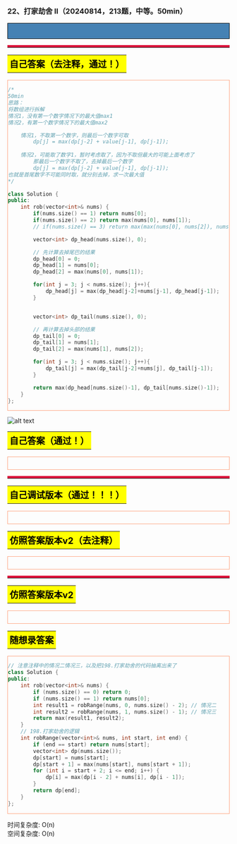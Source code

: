 ### 22、打家劫舍 II（20240814，213题，中等。50min）
<div style="border: 1px solid black; padding: 10px; background-color: SteelBlue;">



  </p>
</div>

<hr style="border-top: 5px solid #DC143C;">
<table>
  <tr>
    <td bgcolor="Yellow" style="padding: 5px; border: 0px solid black;">
      <span style="font-weight: bold; font-size: 20px;color: black;">
      自己答案（去注释，通过！）
      </span>
    </td>
  </tr>
</table>
<div style="padding: 0px; border: 1.5px solid LightSalmon; margin-bottom: 10px;">

```C++
/*
50min
思路：
将数组进行拆解
情况1，没有第一个数字情况下的最大值max1
情况2，有第一个数字情况下的最大值max2

    情况1，不取第一个数字，则最后一个数字可取
        dp[j] = max(dp[j-2] + value[j-1], dp[j-1]);
    
    情况2，可能取了数字1，暂时考虑取了，因为不取但最大的可能上面考虑了
        那最后一个数字不取了，去掉最后一个数字
        dp[j] = max(dp[j-2] + value[j-1], dp[j-1]);
也就是首尾数字不可能同时取，就分别去掉，求一次最大值
*/

class Solution {
public:
    int rob(vector<int>& nums) {
        if(nums.size() == 1) return nums[0];
        if(nums.size() == 2) return max(nums[0], nums[1]);
        // if(nums.size() == 3) return max(max(nums[0], nums[2]), nums[1]);

        vector<int> dp_head(nums.size(), 0);

        // 先计算去掉尾巴的结果
        dp_head[0] = 0;
        dp_head[1] = nums[0];
        dp_head[2] = max(nums[0], nums[1]);

        for(int j = 3; j < nums.size(); j++){
            dp_head[j] = max(dp_head[j-2]+nums[j-1], dp_head[j-1]);
        }


        vector<int> dp_tail(nums.size(), 0);

        // 再计算去掉头部的结果
        dp_tail[0] = 0;
        dp_tail[1] = nums[1];
        dp_tail[2] = max(nums[1], nums[2]);

        for(int j = 3; j < nums.size(); j++){
            dp_tail[j] = max(dp_tail[j-2]+nums[j], dp_tail[j-1]);
        }

        return max(dp_head[nums.size()-1], dp_tail[nums.size()-1]);
    }
};
```

</div>

![alt text](0075b29d217a25b29c9cba6420d7f8d.png)

<table>
  <tr>
    <td bgcolor="Yellow" style="padding: 5px; border: 0px solid black;">
      <span style="font-weight: bold; font-size: 20px;color: black;">
      自己答案（通过！）
      </span>
    </td>
  </tr>
</table>

<div style="padding: 0px; border: 1.5px solid LightSalmon; margin-bottom: 10px">

```C++


```
</div>

<hr style="border-top: 5px solid #DC143C;">

<table>
  <tr>
    <td bgcolor="Yellow" style="padding: 5px; border: 0px solid black;">
      <span style="font-weight: bold; font-size: 20px;color: black;">
      自己调试版本（通过！！！）
      </span>
    </td>
  </tr>
</table>

<div style="padding: 0px; border: 1.5px solid LightSalmon; margin-bottom: 10px">

```C++


```
</div>

<table>
  <tr>
    <td bgcolor="Yellow" style="padding: 5px; border: 0px solid black;">
      <span style="font-weight: bold; font-size: 20px;color: black;">
      仿照答案版本v2（去注释）
      </span>
    </td>
  </tr>
</table>

<div style="padding: 0px; border: 1.5px solid LightSalmon; margin-bottom: 10px">

```C++


```
</div>

<hr style="border-top: 5px solid #DC143C;">

<table>
  <tr>
    <td bgcolor="Yellow" style="padding: 5px; border: 0px solid black;">
      <span style="font-weight: bold; font-size: 20px;color: black;">
      仿照答案版本v2
      </span>
    </td>
  </tr>
</table>

<div style="padding: 0px; border: 1.5px solid LightSalmon; margin-bottom: 10px">

```C++


```
</div>

<table>
  <tr>
    <td bgcolor="Yellow" style="padding: 5px; border: 0px solid black;">
      <span style="font-weight: bold; font-size: 20px;color: black;">
      随想录答案
      </span>
    </td>
  </tr>
</table>

<div style="padding: 0px; border: 1.5px solid LightSalmon; margin-bottom: 10px">

```C++
// 注意注释中的情况二情况三，以及把198.打家劫舍的代码抽离出来了
class Solution {
public:
    int rob(vector<int>& nums) {
        if (nums.size() == 0) return 0;
        if (nums.size() == 1) return nums[0];
        int result1 = robRange(nums, 0, nums.size() - 2); // 情况二
        int result2 = robRange(nums, 1, nums.size() - 1); // 情况三
        return max(result1, result2);
    }
    // 198.打家劫舍的逻辑
    int robRange(vector<int>& nums, int start, int end) {
        if (end == start) return nums[start];
        vector<int> dp(nums.size());
        dp[start] = nums[start];
        dp[start + 1] = max(nums[start], nums[start + 1]);
        for (int i = start + 2; i <= end; i++) {
            dp[i] = max(dp[i - 2] + nums[i], dp[i - 1]);
        }
        return dp[end];
    }
};
```
</div>

时间复杂度: O(n)  
空间复杂度: O(n)